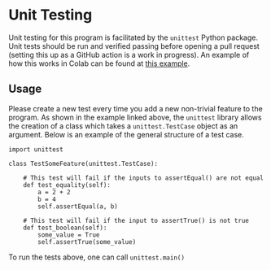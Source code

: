 # Unit Testing
Unit testing for this program is facilitated by the `unittest` Python package. Unit tests should be run and verified passing before opening a pull request (setting this up as a GitHub action is a work in progress). An example of how this works in Colab can be found at [this example](https://colab.research.google.com/github/caam37830/book/blob/master/09_computing/unittest.ipynb).

## Usage
Please create a new test every time you add a new non-trivial feature to the program. As shown in the example linked above, the `unittest` library allows the creation of a class which takes a `unittest.TestCase` object as an argument. Below is an example of the general structure of a test case.

```
import unittest

class TestSomeFeature(unittest.TestCase):

    # This test will fail if the inputs to assertEqual() are not equal
    def test_equality(self):
        a = 2 + 2
        b = 4
        self.assertEqual(a, b)
    
    # This test will fail if the input to assertTrue() is not true
    def test_boolean(self):
        some_value = True
        self.assertTrue(some_value)
```

To run the tests above, one can call `unittest.main()`
